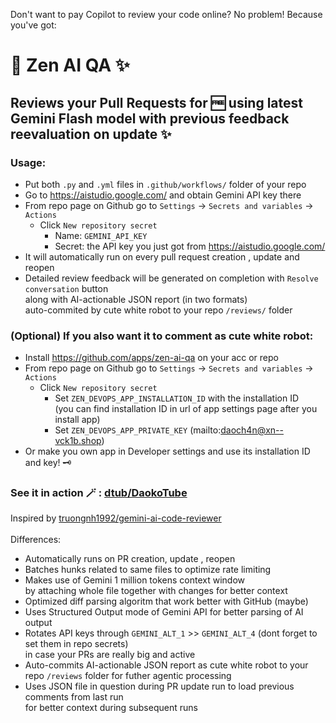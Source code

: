 Don't want to pay Copilot to review your code online? No problem! Because you've got:
# 🪭 Zen AI QA ✨
## Reviews your Pull Requests for 🆓 using latest Gemini Flash model with previous feedback reevaluation on update ✨

### Usage:
- Put both `.py` and `.yml` files in `.github/workflows/` folder of your repo
- Go to https://aistudio.google.com/ and obtain Gemini API key there
- From repo page on Github go to `Settings` -> `Secrets and variables` -> `Actions`
  - Click `New repository secret`
    - Name: `GEMINI_API_KEY`
    - Secret: the API key you just got from https://aistudio.google.com/
- It will automatically run on every pull request creation , update and reopen
- Detailed review feedback will be generated on completion with `Resolve conversation` button <br> along with AI-actionable JSON report (in two formats) <br> auto-commited by cute white robot to your repo `/reviews/` folder
### (Optional) If you also want it to comment as cute white robot:
- Install https://github.com/apps/zen-ai-qa on your acc or repo
- From repo page on Github go to `Settings` -> `Secrets and variables` -> `Actions`
  - Click `New repository secret`
    - Set `ZEN_DEVOPS_APP_INSTALLATION_ID` with the installation ID <br> (you can find installation ID in url of app settings page after you install app)
    - Set `ZEN_DEVOPS_APP_PRIVATE_KEY` (mailto:daoch4n@xn--vck1b.shop)
- Or make you own app in Developer settings and use its installation ID and key! 🗝️

### See it in action 🪄 : [dtub/DaokoTube](https://github.com/dtub/DaokoTube/pulls?q=is%3Apr+is%3Aclosed)

Inspired by [truongnh1992/gemini-ai-code-reviewer](https://github.com/truongnh1992/gemini-ai-code-reviewer)
<br><br>
Differences:
- Automatically runs on PR creation, update , reopen
- Batches hunks related to same files to optimize rate limiting
- Makes use of Gemini 1 million tokens context window <br> by attaching whole file together with changes for better context
- Optimized diff parsing algoritm that work better with GitHub (maybe)
- Uses Structured Output mode of Gemini API for better parsing of AI output
- Rotates API keys through `GEMINI_ALT_1` >> `GEMINI_ALT_4` (dont forget to set them in repo secrets) <br> in case your PRs are really big and active
- Auto-commits AI-actionable JSON report as cute white robot to your repo `/reviews` folder for futher agentic processing
- Uses JSON file in question during PR update run to load previous comments from last run <br> for better context during subsequent runs
